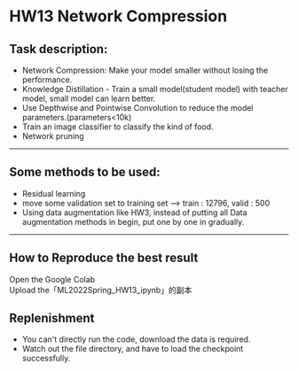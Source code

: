 # HW13 Network Compression
## Task description:

* Network Compression: Make your model smaller without losing the performance.<br>
* Knowledge Distillation - Train a small model(student model) with teacher model, small model can learn better.<br>
* Use Depthwise and Pointwise Convolution to reduce the model parameters.(parameters<10k)<br>
* Train an image classifier to classify the kind of food. <br>
* Network pruning <br>

---------------------------------------
## Some methods to be used: <br>
* Residual learning
* move some validation set to training set --> train : 12796, valid : 500
* Using data augmentation like HW3, instead of putting all Data augmentation methods in begin, put one by one in gradually.
---------------------------------------
## How to Reproduce the best result
Open the Google Colab<br>
Upload the「ML2022Spring_HW13_ipynb」的副本 <br>

## Replenishment
* You can't directly run the code, download the data is required.
* Watch out the file directory, and have to load the checkpoint successfully.

